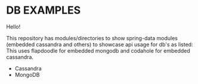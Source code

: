 # DB EXAMPLES

Hello!

This repository has modules/directories to show spring-data modules (embedded cassandra and others) to showcase api usage for db's as listed:
This uses flapdoodle for embedded mongodb and codahole for embedded cassandra.
- Cassandra
- MongoDB

